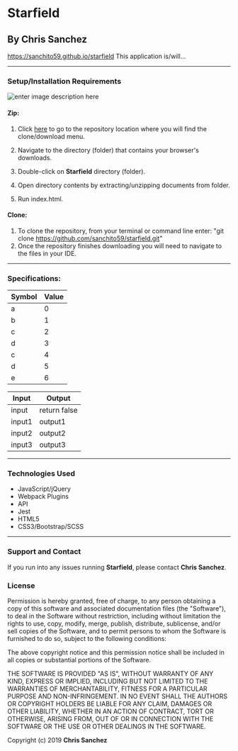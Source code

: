 # Starfield

## By **Chris Sanchez**
https://sanchito59.github.io/starfield
This application is/will...
- - - -
### Setup/Installation Requirements

![enter image description here](https://i.imgur.com/UStodOA.jpg "read")

#### Zip:

1. Click [here](https://github.com/sanchito59/starfield.git) to go to the repository location where you will find the clone/download menu.

 2. Navigate to the directory (folder) that contains your browser's downloads.
 3. Double-click on **Starfield** directory (folder).
 4. Open directory contents by extracting/unzipping documents from folder.
 5. Run index.html.

#### Clone: 

 1. To clone the repository, from your terminal or command line enter: "git clone  https://github.com/sanchito59/starfield.git"
 2. Once the repository finishes downloading you will need to navigate to the files in your IDE.

- - - -

### Specifications:

|Symbol| Value  |
|---|---|
|a|0|
|b|1|
|c|2|
|d|3|
|c|4|
|d|5|
|e|6|

|Input|Output|
|---|---|
|input|return false|
|input1|output1|
|input2|output2|
|input3|output3|
- - - -

### Technologies Used

 - JavaScript/jQuery
 - Webpack Plugins
 - API
 - Jest
 - HTML5
 - CSS3/Bootstrap/SCSS

- - - -
### Support and Contact

If you run into any issues running **Starfield**, please contact **Chris Sanchez**.

### License

Permission is hereby granted, free of charge, to any person obtaining a copy of this software and associated documentation files (the "Software"), to deal in the Software without restriction, including without limitation the rights to use, copy, modify, merge, publish, distribute, sublicense, and/or sell copies of the Software, and to permit persons to whom the Software is furnished to do so, subject to the following conditions:

The above copyright notice and this permission notice shall be included in all copies or substantial portions of the Software.

THE SOFTWARE IS PROVIDED "AS IS", WITHOUT WARRANTY OF ANY KIND, EXPRESS OR IMPLIED, INCLUDING BUT NOT LIMITED TO THE WARRANTIES OF MERCHANTABILITY, FITNESS FOR A PARTICULAR PURPOSE AND NON-INFRINGEMENT. IN NO EVENT SHALL THE AUTHORS OR COPYRIGHT HOLDERS BE LIABLE FOR ANY CLAIM, DAMAGES OR OTHER LIABILITY, WHETHER IN AN ACTION OF CONTRACT, TORT OR OTHERWISE, ARISING FROM, OUT OF OR IN CONNECTION WITH THE SOFTWARE OR THE USE OR OTHER DEALINGS IN THE SOFTWARE.

Copyright (c) 2019 **Chris Sanchez**
